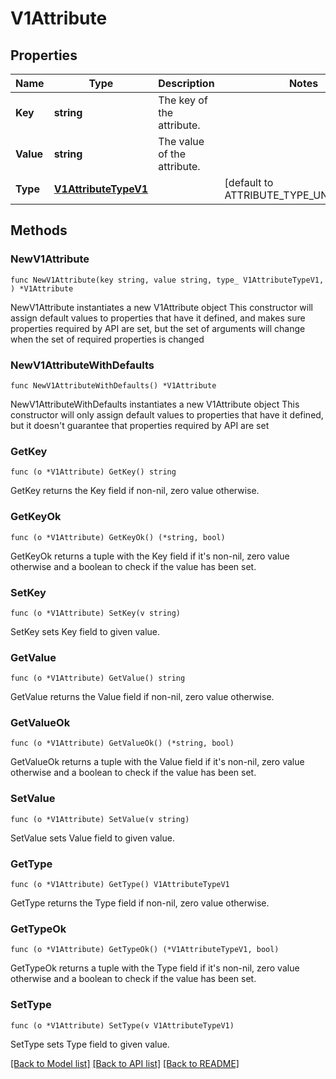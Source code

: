 # V1Attribute

## Properties

Name | Type | Description | Notes
------------ | ------------- | ------------- | -------------
**Key** | **string** | The key of the attribute. | 
**Value** | **string** | The value of the attribute. | 
**Type** | [**V1AttributeTypeV1**](v1AttributeTypeV1.md) |  | [default to ATTRIBUTE_TYPE_UNSPECIFIED]

## Methods

### NewV1Attribute

`func NewV1Attribute(key string, value string, type_ V1AttributeTypeV1, ) *V1Attribute`

NewV1Attribute instantiates a new V1Attribute object
This constructor will assign default values to properties that have it defined,
and makes sure properties required by API are set, but the set of arguments
will change when the set of required properties is changed

### NewV1AttributeWithDefaults

`func NewV1AttributeWithDefaults() *V1Attribute`

NewV1AttributeWithDefaults instantiates a new V1Attribute object
This constructor will only assign default values to properties that have it defined,
but it doesn't guarantee that properties required by API are set

### GetKey

`func (o *V1Attribute) GetKey() string`

GetKey returns the Key field if non-nil, zero value otherwise.

### GetKeyOk

`func (o *V1Attribute) GetKeyOk() (*string, bool)`

GetKeyOk returns a tuple with the Key field if it's non-nil, zero value otherwise
and a boolean to check if the value has been set.

### SetKey

`func (o *V1Attribute) SetKey(v string)`

SetKey sets Key field to given value.


### GetValue

`func (o *V1Attribute) GetValue() string`

GetValue returns the Value field if non-nil, zero value otherwise.

### GetValueOk

`func (o *V1Attribute) GetValueOk() (*string, bool)`

GetValueOk returns a tuple with the Value field if it's non-nil, zero value otherwise
and a boolean to check if the value has been set.

### SetValue

`func (o *V1Attribute) SetValue(v string)`

SetValue sets Value field to given value.


### GetType

`func (o *V1Attribute) GetType() V1AttributeTypeV1`

GetType returns the Type field if non-nil, zero value otherwise.

### GetTypeOk

`func (o *V1Attribute) GetTypeOk() (*V1AttributeTypeV1, bool)`

GetTypeOk returns a tuple with the Type field if it's non-nil, zero value otherwise
and a boolean to check if the value has been set.

### SetType

`func (o *V1Attribute) SetType(v V1AttributeTypeV1)`

SetType sets Type field to given value.



[[Back to Model list]](../README.md#documentation-for-models) [[Back to API list]](../README.md#documentation-for-api-endpoints) [[Back to README]](../README.md)


